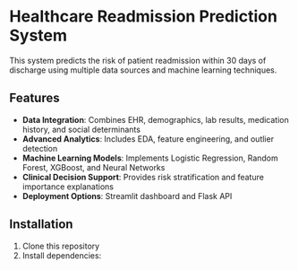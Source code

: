 # Healthcare Readmission Prediction System

This system predicts the risk of patient readmission within 30 days of discharge using multiple data sources and machine learning techniques.

## Features

- **Data Integration**: Combines EHR, demographics, lab results, medication history, and social determinants
- **Advanced Analytics**: Includes EDA, feature engineering, and outlier detection
- **Machine Learning Models**: Implements Logistic Regression, Random Forest, XGBoost, and Neural Networks
- **Clinical Decision Support**: Provides risk stratification and feature importance explanations
- **Deployment Options**: Streamlit dashboard and Flask API

## Installation

1. Clone this repository
2. Install dependencies: